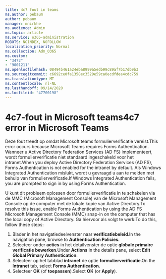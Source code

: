 ```yaml
---
title: 4c7 fout in teams
ms.author: pebaum
author: pebaum
manager: mnirkhe
ms.audience: Admin
ms.topic: article
ms.service: o365-administration
ROBOTS: NOINDEX, NOFOLLOW
localization_priority: Normal
ms.collection: Adm_O365
ms.custom:
- "3472"
- "9001211"
ms.openlocfilehash: 08494b461a24eba8999a5edb99c89af7b17db9b3
ms.sourcegitcommit: c6692ce0fa1358ec3529e59ca0ecdfdea4cdc759
ms.translationtype: MT
ms.contentlocale: nl-NL
ms.lasthandoff: 09/14/2020
ms.locfileid: "47700198"
---
```

# <a name="4c7-error-in-microsoft-teams"></a><span data-ttu-id="82343-102">4c7-fout in Microsoft teams</span><span class="sxs-lookup"><span data-stu-id="82343-102">4c7 error in Microsoft Teams</span></span>

<span data-ttu-id="82343-103">Deze fout treedt op omdat Microsoft teams formulierverificatie vereist.</span><span class="sxs-lookup"><span data-stu-id="82343-103">This error occurs because Microsoft Teams requires Forms Authentication.</span></span> <span data-ttu-id="82343-104">Wanneer u Active Directory Federation Services (AD FS) implementeert, wordt formulierverificatie niet standaard ingeschakeld voor het intranet.</span><span class="sxs-lookup"><span data-stu-id="82343-104">When you deploy Active Directory Federation Services (AD FS), Forms Authentication is not enabled for the intranet by default.</span></span> <span data-ttu-id="82343-105">Als Windows Integrated Authentication mislukt, wordt u gevraagd u aan te melden met behulp van formulierverificatie.</span><span class="sxs-lookup"><span data-stu-id="82343-105">If Windows Integrated Authentication fails, you are prompted to sign in by using Forms Authentication.</span></span>

<span data-ttu-id="82343-106">U kunt dit probleem oplossen door formulierverificatie in te schakelen via de MMC (Microsoft Management Console) van de Microsoft Management Console op de computer met de lokale kopie van Active Directory.</span><span class="sxs-lookup"><span data-stu-id="82343-106">To resolve this issue, enable Forms Authentication by using the AD FS Microsoft Management Console (MMC) snap-in on the computer that has the local copy of Active Directory.</span></span> <span data-ttu-id="82343-107">Ga hiervoor als volgt te werk:</span><span class="sxs-lookup"><span data-stu-id="82343-107">To do this, follow these steps:</span></span> 

1. <span data-ttu-id="82343-108">Blader in het navigatiedeelvenster naar **verificatiebeleid**.</span><span class="sxs-lookup"><span data-stu-id="82343-108">In the navigation pane, browse to **Authentication Policies**.</span></span>
2. <span data-ttu-id="82343-109">Selecteer onder **acties** in het detailvenster de optie **globale primaire verificatie bewerken**.</span><span class="sxs-lookup"><span data-stu-id="82343-109">Under **Actions** in the details pane, select **Edit Global Primary Authentication**.</span></span>
3. <span data-ttu-id="82343-110">Selecteer op het tabblad **intranet** de optie **formulierverificatie**.</span><span class="sxs-lookup"><span data-stu-id="82343-110">On the **Intranet** tab, select **Forms Authentication**.</span></span>
4. <span data-ttu-id="82343-111">Selecteer **OK** (of **toepassen**).</span><span class="sxs-lookup"><span data-stu-id="82343-111">Select **OK** (or **Apply**).</span></span>